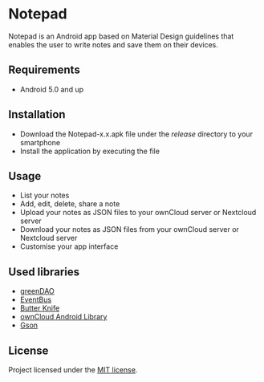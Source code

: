 # Notepad

Notepad is an Android app based on Material Design guidelines that enables the user to write notes and save them on their devices.


## Requirements

+ Android 5.0 and up


## Installation

+ Download the Notepad-x.x.apk file under the *release* directory to your smartphone
+ Install the application by executing the file 


## Usage

+ List your notes
+ Add, edit, delete, share a note
+ Upload your notes as JSON files to your ownCloud server or Nextcloud server
+ Download your notes as JSON files from your ownCloud server or Nextcloud server
+ Customise your app interface


## Used libraries

+ [greenDAO](https://github.com/greenrobot/greenDAO)
+ [EventBus](https://github.com/greenrobot/EventBus)
+ [Butter Knife](https://github.com/JakeWharton/butterknife)
+ [ownCloud Android Library](https://github.com/owncloud/android-library)
+ [Gson](https://github.com/google/gson)


## License

Project licensed under the [MIT license](http://opensource.org/licenses/mit-license.php).
